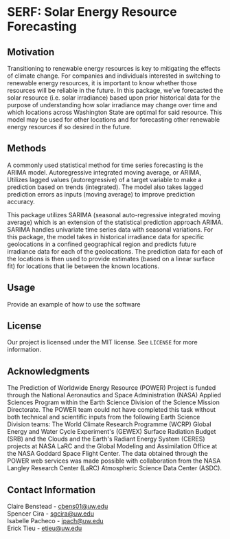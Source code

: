 # SERF: Solar Energy Resource Forecasting
## Motivation
Transitioning to renewable energy resources is key to mitigating the effects of climate change. 
For companies and individuals interested in switching to renewable energy resources, it is important to know whether those resources will be reliable in the future. In this package, we’ve forecasted the solar resource (i.e. solar irradiance) based upon prior historical data for the purpose of understanding how solar irradiance may change over time and which locations across Washington State are optimal for said resource. This model may be used for other locations and for forecasting other renewable energy resources if so desired in the future. 

## Methods
A commonly used statistical method for time series forecasting is the ARIMA model. Autoregressive integrated moving average, or ARIMA, Utilizes lagged values (autoregressive) of a target variable to make a prediction based on trends (integrated). The model also takes lagged prediction errors as inputs (moving average) to improve prediction accuracy.

This package utilizes SARIMA (seasonal auto-regressive integrated moving average) which is an extension of the statistical prediction approach ARIMA. SARIMA handles univariate time series data with seasonal variations. For this package, the model takes in historical irradiance data for specific geolocations in a confined geographical region and predicts future irradiance data for each of the geolocations. The prediction data for each of the locations is then used to provide estimates (based on a linear surface fit) for locations that lie between the known locations.

## Usage
Provide an example of how to use the software

## License 
Our project is licensed under the MIT license. See ``LICENSE`` for more information.

## Acknowledgments
The Prediction of Worldwide Energy Resource (POWER) Project is funded through the National Aeronautics and Space Administration (NASA) Applied Sciences Program within the Earth Science Division of the Science Mission Directorate. The POWER team could not have completed this task without both technical and scientific inputs from the following Earth Science Division teams: The World Climate Research Programme (WCRP) Global Energy and Water Cycle Experiment's (GEWEX) Surface Radiation Budget (SRB) and the Clouds and the Earth's Radiant Energy System (CERES) projects at NASA LaRC and the Global Modeling and Assimilation Office at the NASA Goddard Space Flight Center. The data obtained through the POWER web services was made possible with collaboration from the NASA Langley Research Center (LaRC) Atmospheric Science Data Center (ASDC).

## Contact Information
Claire Benstead - cbens01@uw.edu    <br>
Spencer Cira - sgcira@uw.edu  <br>
Isabelle Pacheco - ipach@uw.edu   <br>
Erick Tieu - etieu@uw.edu    <br>
